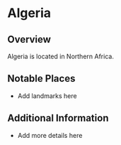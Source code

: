 # Algeria
## Overview
Algeria is located in Northern Africa.

## Notable Places
- Add landmarks here

## Additional Information
- Add more details here
